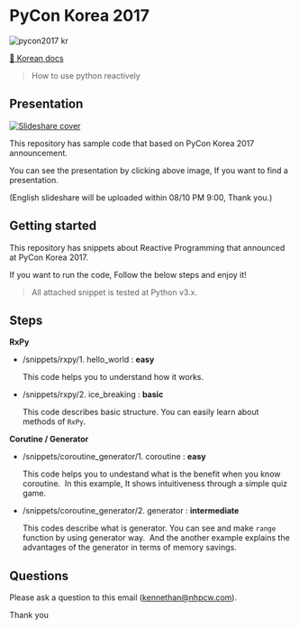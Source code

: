 # PyCon Korea 2017

![pycon2017 kr](http://www.pigno.se/static/assets/images/pycon2017-en.png)

[:page_facing_up: Korean docs](README-KR.md)

> How to use python reactively

## Presentation

[![Slideshare cover](http://www.pigno.se/static/assets/images/pycon2017-slideshare.png)](https://www.slideshare.net/KennethCeyer/pycon-korea-2017)

This repository has sample code that based on PyCon Korea 2017 announcement.

You can see the presentation by clicking above image, If you want to find a presentation.

(English slideshare will be uploaded within 08/10 PM 9:00, Thank you.)

## Getting started

This repository has snippets about Reactive Programming that announced at PyCon Korea 2017.

If you want to run the code, Follow the below steps and enjoy it!

> All attached snippet is tested at Python v3.x.

## Steps

**RxPy**

- /snippets/rxpy/1. hello_world : **easy**

  This code helps you to understand how it works.

- /snippets/rxpy/2. ice_breaking : **basic**

  This code describes basic structure.
  You can easily learn about methods of `RxPy`.

**Corutine / Generator**

- /snippets/coroutine_generator/1. coroutine : **easy**

  This code helps you to undestand what is the benefit when you know coroutine.
  In this example, It shows intuitiveness through a simple quiz game.

- /snippets/coroutine_generator/2. generator : **intermediate**

  This codes describe what is generator.
  You can see and make `range` function by using generator way.
  And the another example explains the advantages of the generator in terms of memory savings.
  
## Questions
  
Please ask a question to this email ([kennethan@nhpcw.com](kennethan@nhpcw.com)).
  
Thank you
